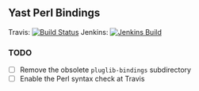 ## Yast Perl Bindings

Travis:  [![Build Status](https://travis-ci.org/yast/yast-perl-bindings.svg?branch=master)](https://travis-ci.org/yast/yast-perl-bindings)
Jenkins: [![Jenkins Build](http://img.shields.io/jenkins/s/https/ci.opensuse.org/yast-perl-bindings-master.svg)](https://ci.opensuse.org/view/Yast/job/yast-perl-bindings-master/)


### TODO

- [ ] Remove the obsolete `pluglib-bindings` subdirectory
- [ ] Enable the Perl syntax check at Travis

